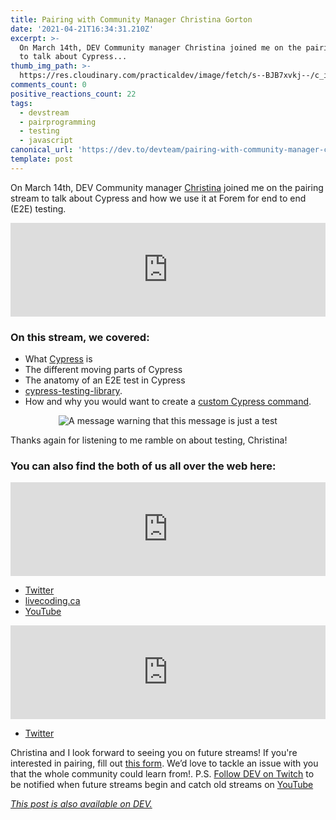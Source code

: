 ```yaml
---
title: Pairing with Community Manager Christina Gorton
date: '2021-04-21T16:34:31.210Z'
excerpt: >-
  On March 14th, DEV Community manager Christina joined me on the pairing stream
  to talk about Cypress...
thumb_img_path: >-
  https://res.cloudinary.com/practicaldev/image/fetch/s--BJB7xvkj--/c_imagga_scale,f_auto,fl_progressive,h_420,q_auto,w_1000/https://dev-to-uploads.s3.amazonaws.com/uploads/articles/s5r46f0hchn0bwqb6da9.jpg
comments_count: 0
positive_reactions_count: 22
tags:
  - devstream
  - pairprogramming
  - testing
  - javascript
canonical_url: 'https://dev.to/devteam/pairing-with-community-manager-christina-gorton-4537'
template: post
---
```


On <time datetime="2021-04-14">March 14th</time>, DEV Community manager [Christina](https://dev.to/coffeecraftcode) joined me on the pairing stream to talk about Cypress and how we use it at Forem for end to end (E2E) testing.

<iframe class="liquidTag" src="https://dev.to/embed/youtube?args=Xm-nCsTObkE" style="border: 0; width: 100%;"></iframe>

### On this stream, we covered:

- What [Cypress](https://docs.cypress.io/) is
- The different moving parts of Cypress
- The anatomy of an E2E test in Cypress
- [cypress-testing-library](https://testing-library.com/docs/cypress-testing-library/intro/).
- How and why you would want to create a [custom Cypress command](https://docs.cypress.io/api/cypress-api/custom-commands).

<center>

![A message warning that this message is just a test](https://media.giphy.com/media/SQiQu6lbG8bn2/giphy.gif)

</center>

Thanks again for listening to me ramble on about testing, Christina!

### You can also find the both of us all over the web here:

<iframe class="liquidTag" src="https://dev.to/embed/user?args=nickytonline" style="border: 0; width: 100%;"></iframe>

- [Twitter](https://twitter.com/nickytonline)
- [livecoding.ca](https://livecoding.ca)
- [YouTube](https://youtube.iamdeveloper.com)

<iframe class="liquidTag" src="https://dev.to/embed/user?args=coffeecraftcode" style="border: 0; width: 100%;"></iframe>

- [Twitter](https://twitter.com/coffeecraftcode)

Christina and I look forward to seeing you on future streams! If you're interested in pairing, fill out [this form](https://iamdeveloper.com/pair). We’d love to tackle an issue with you that the whole community could learn from!.
P.S. [Follow DEV on Twitch](https://twitch.tv/thepracticaldev) to be notified when future streams begin and catch old streams on [YouTube](https://www.youtube.com/c/thepracticaldevteam)

_[This post is also available on DEV.](https://dev.to/devteam/pairing-with-community-manager-christina-gorton-4537)_

<script>
const parent = document.getElementsByTagName('head')[0];
const script = document.createElement('script');
script.type = 'text/javascript';
script.src = 'https://cdnjs.cloudflare.com/ajax/libs/iframe-resizer/4.1.1/iframeResizer.min.js';
script.charset = 'utf-8';
script.onload = function() {
    window.iFrameResize({}, '.liquidTag');
};
parent.appendChild(script);
</script>
